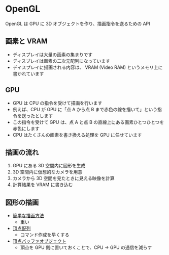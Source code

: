 # OpenGL

OpenGL は GPU に 3D オブジェクトを作り、描画指令を送るための API

## 画素と VRAM

- ディスプレイは大量の画素の集まりです
- ディスプレイは画素の二次元配列になっています
- デイスプレイに描画される内容は、 VRAM (Video RAM) というメモリ上に書かれています

## GPU

- GPU は CPU の指令を受けて描画を行います
- 例えば、CPU が GPU に「点 A から点 B まで赤色の線を描いて」という指令を送ったとします
- この指令を受けて GPU は、点 A と点 B の直線上にある画素ひとつひとつを赤色にします
- CPU はたくさんの画素を書き換える処理を GPU に任せています

## 描画の流れ

1. GPU にある 3D 空間内に図形を生成
2. 3D 空間内に仮想的なカメラを用意
3. カメラから 3D 空間を見たときに見える映像を計算
4. 計算結果を VRAM に書き込む

## 図形の描画

- [簡単な描画方法](./draw.md)
  - 重い
- [頂点配列](./vao.md)
  - コマンド作成を早くする
- [頂点バッファオブジェクト](./vbo.md)
  - 頂点を GPU 側に置いておくことで、CPU → GPU の通信を減らす
